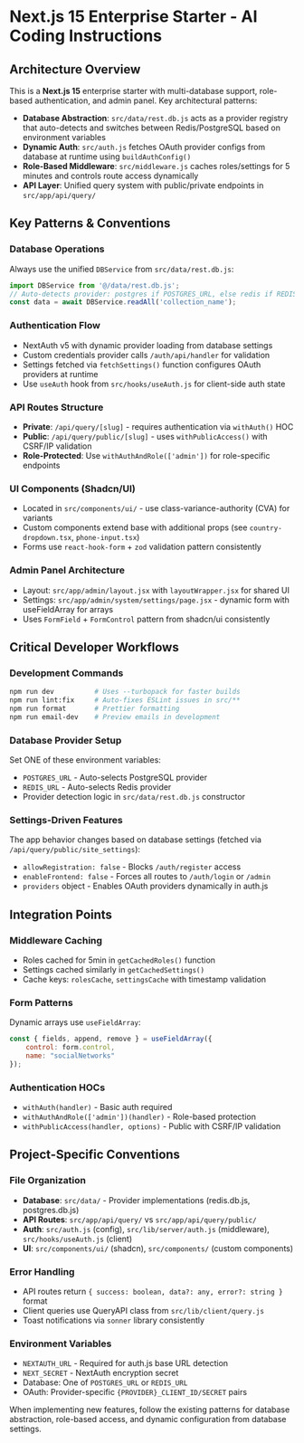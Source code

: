 # Next.js 15 Enterprise Starter - AI Coding Instructions

## Architecture Overview

This is a **Next.js 15** enterprise starter with multi-database support, role-based authentication, and admin panel. Key architectural patterns:

- **Database Abstraction**: `src/data/rest.db.js` acts as a provider registry that auto-detects and switches between Redis/PostgreSQL based on environment variables
- **Dynamic Auth**: `src/auth.js` fetches OAuth provider configs from database at runtime using `buildAuthConfig()`
- **Role-Based Middleware**: `src/middleware.js` caches roles/settings for 5 minutes and controls route access dynamically
- **API Layer**: Unified query system with public/private endpoints in `src/app/api/query/`

## Key Patterns & Conventions

### Database Operations
Always use the unified `DBService` from `src/data/rest.db.js`:
```javascript
import DBService from '@/data/rest.db.js';
// Auto-detects provider: postgres if POSTGRES_URL, else redis if REDIS_URL
const data = await DBService.readAll('collection_name');
```

### Authentication Flow
- NextAuth v5 with dynamic provider loading from database settings
- Custom credentials provider calls `/auth/api/handler` for validation
- Settings fetched via `fetchSettings()` function configures OAuth providers at runtime
- Use `useAuth` hook from `src/hooks/useAuth.js` for client-side auth state

### API Routes Structure
- **Private**: `/api/query/[slug]` - requires authentication via `withAuth()` HOC
- **Public**: `/api/query/public/[slug]` - uses `withPublicAccess()` with CSRF/IP validation
- **Role-Protected**: Use `withAuthAndRole(['admin'])` for role-specific endpoints

### UI Components (Shadcn/UI)
- Located in `src/components/ui/` - use class-variance-authority (CVA) for variants
- Custom components extend base with additional props (see `country-dropdown.tsx`, `phone-input.tsx`)
- Forms use `react-hook-form` + `zod` validation pattern consistently

### Admin Panel Architecture
- Layout: `src/app/admin/layout.jsx` with `layoutWrapper.jsx` for shared UI
- Settings: `src/app/admin/system/settings/page.jsx` - dynamic form with useFieldArray for arrays
- Uses `FormField` + `FormControl` pattern from shadcn/ui consistently

## Critical Developer Workflows

### Development Commands
```bash
npm run dev          # Uses --turbopack for faster builds
npm run lint:fix     # Auto-fixes ESLint issues in src/**
npm run format       # Prettier formatting
npm run email-dev    # Preview emails in development
```

### Database Provider Setup
Set ONE of these environment variables:
- `POSTGRES_URL` - Auto-selects PostgreSQL provider
- `REDIS_URL` - Auto-selects Redis provider
- Provider detection logic in `src/data/rest.db.js` constructor

### Settings-Driven Features
The app behavior changes based on database settings (fetched via `/api/query/public/site_settings`):
- `allowRegistration: false` - Blocks `/auth/register` access
- `enableFrontend: false` - Forces all routes to `/auth/login` or `/admin` 
- `providers` object - Enables OAuth providers dynamically in auth.js

## Integration Points

### Middleware Caching
- Roles cached for 5min in `getCachedRoles()` function
- Settings cached similarly in `getCachedSettings()`  
- Cache keys: `rolesCache`, `settingsCache` with timestamp validation

### Form Patterns
Dynamic arrays use `useFieldArray`:
```javascript
const { fields, append, remove } = useFieldArray({
    control: form.control,
    name: "socialNetworks"
});
```

### Authentication HOCs
- `withAuth(handler)` - Basic auth required
- `withAuthAndRole(['admin'])(handler)` - Role-based protection
- `withPublicAccess(handler, options)` - Public with CSRF/IP validation

## Project-Specific Conventions

### File Organization
- **Database**: `src/data/` - Provider implementations (redis.db.js, postgres.db.js)
- **API Routes**: `src/app/api/query/` vs `src/app/api/query/public/`
- **Auth**: `src/auth.js` (config), `src/lib/server/auth.js` (middleware), `src/hooks/useAuth.js` (client)
- **UI**: `src/components/ui/` (shadcn), `src/components/` (custom components)

### Error Handling
- API routes return `{ success: boolean, data?: any, error?: string }` format
- Client queries use QueryAPI class from `src/lib/client/query.js`
- Toast notifications via `sonner` library consistently

### Environment Variables
- `NEXTAUTH_URL` - Required for auth.js base URL detection  
- `NEXT_SECRET` - NextAuth encryption secret
- Database: One of `POSTGRES_URL` or `REDIS_URL`
- OAuth: Provider-specific `{PROVIDER}_CLIENT_ID/SECRET` pairs

When implementing new features, follow the existing patterns for database abstraction, role-based access, and dynamic configuration from database settings.
